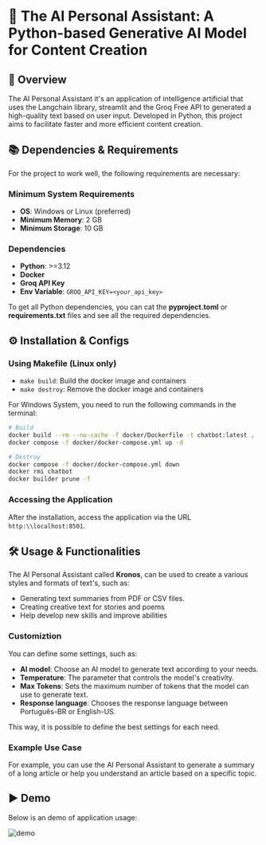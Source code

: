 # 🤖 The AI Personal Assistant: A Python-based Generative AI Model for Content Creation

## 🚀 Overview

The AI Personal Assistant it's an application of intelligence artificial that uses the Langchain library, streamlit and the Groq Free API to generated a high-quality text based on user input. Developed in Python, this project aims to facilitate faster and more efficient content creation.

## 📚 Dependencies & Requirements

For the project to work well, the following requirements are necessary:

### Minimum System Requirements

* **OS**: Windows or Linux (preferred)
* **Minimum Memory**: 2 GB
* **Minimum Storage**: 10 GB

### Dependencies

* **Python**: >=3.12
* **Docker**
* **Groq API Key**
* **Env Variable**: ```GROQ_API_KEY=<your_api_key>```

To get all Python dependencies, you can cat the **pyproject.toml** or **requirements.txt** files and see all the required dependencies.

## ⚙️ Installation & Configs

### Using Makefile (Linux only)

* ```make build```: Build the docker image and containers
* ```make destroy```: Remove the docker image and containers

For Windows System, you need to run the following commands in the terminal:

```bash
# Build
docker build --rm --no-cache -f docker/Dockerfile -t chatbot:latest .
docker compose -f docker/docker-compose.yml up -d

# Destroy
docker compose -f docker/docker-compose.yml down
docker rmi chatbot
docker builder prune -f
```

### Accessing the Application

After the installation, access the application via the URL ```http:\\localhost:8501```.

## 🛠️ Usage & Functionalities

The AI Personal Assistant called **Kronos**, can be used to create a various styles and formats of text's, such as:

* Generating text summaries from PDF or CSV files.
* Creating creative text for stories and poems
* Help develop new skills and improve abilities

### Customiztion

You can define some settings, such as:

* **AI model**: Choose an AI model to generate text according to your needs.
* **Temperature**: The parameter that controls the model's creativity.
* **Max Tokens**: Sets the maximum number of tokens that the model can use to generate text.
* **Response language**: Chooses the response language between Português-BR or English-US.

This way, it is possible to define the best settings for each need.

### Example Use Case

For example, you can use the AI Personal Assistant to generate a summary of a long article or help you understand an article based on a specific topic.

## ▶️ Demo

Below is an demo of application usage:

![demo](docs/demo.gif)
